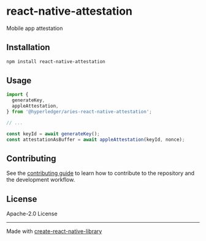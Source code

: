 # react-native-attestation

Mobile app attestation

## Installation

```sh
npm install react-native-attestation
```

## Usage

```ts
import {
  generateKey,
  appleAttestation,
} from '@hyperledger/aries-react-native-attestation';

// ...

const keyId = await generateKey();
const attestationAsBuffer = await appleAttestation(keyId, nonce);
```

## Contributing

See the [contributing guide](CONTRIBUTING.md) to learn how to contribute to the repository and the development workflow.

## License

Apache-2.0 License

---

Made with [create-react-native-library](https://github.com/callstack/react-native-builder-bob)
